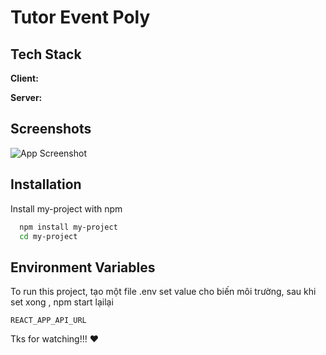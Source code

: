 
# Tutor Event Poly


## Tech Stack

**Client:** 

**Server:** 


## Screenshots

![App Screenshot](https://via.placeholder.com/468x300?text=App+Screenshot+Here)


## Installation

Install my-project with npm

```bash
  npm install my-project
  cd my-project
```
    
## Environment Variables

To run this project, tạo một file .env set value cho biến môi trường, sau khi set xong , npm start lạilại

`REACT_APP_API_URL`

Tks for watching!!! ♥


